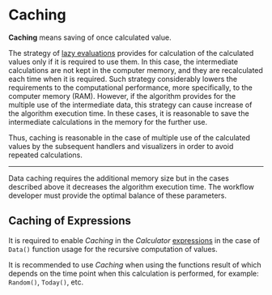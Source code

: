 # Caching

**Caching** means saving of once calculated value.

The strategy of [lazy evaluations](https://wiki.loginom.ru/articles/lazy-evaluation.html) provides for calculation of the calculated values only if it is required to use them. In this case, the intermediate calculations are not kept in the computer memory, and they are recalculated each time when it is required. Such strategy considerably lowers the requirements to the computational performance, more specifically, to the computer memory (RAM). However, if the algorithm provides for the multiple use of the intermediate data, this strategy can cause increase of the algorithm execution time. In these cases, it is reasonable to save the intermediate calculations in the memory for the further use.

Thus, caching is reasonable in the case of multiple use of the calculated values by the subsequent handlers and visualizers in order to avoid repeated calculations.

---

Data caching requires the additional memory size but in the cases described above it decreases the algorithm execution time. The workflow developer must provide the optimal balance of these parameters.

## Caching of Expressions

It is required to enable *Caching* in the *Calculator* [expressions](../processors/transformation/calc/expression.md) in the case of `Data()` function usage for the recursive computation of values.

It is recommended to use *Caching* when using the functions result of which depends on the time point when this calculation is performed, for example: `Random()`, `Today()`, etc.
